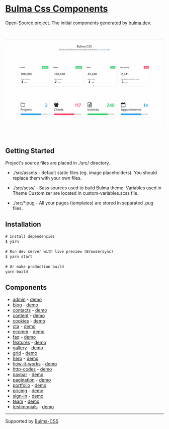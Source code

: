 # [Bulma Css Components](https://components.bulma-css.com)

Open-Source project. The initial components generated by [bulma.dev](https://bulma.dev/). 

<br />

![Bulma Css Components - Gif animated presentation](https://github.com/app-generator/static/blob/master/bulma-css/bulma-css-components-intro.gif?raw=true)

<br />

## Getting Started

Project's source files are placed in ./src/ directory. 

* ./src/assets - default static files (eg. image placeholders). You should replace them with your own files.

* ./src/scss/ - Sass sources used to build Bulma theme. Variables used in Theme Customizer are located in custom-variables.scss file.

* ./src/*.pug - All your pages (templates) are stored in separated .pug files.

## Installation

```
# Install dependencies
$ yarn

# Run dev server with live preview (Browsersync)
$ yarn start 

# Or make production build
yarn build
```

## Components

 - [admin](/src/admin.pug) - [demo](https://components.bulma-css.com/admin.html)
 - [blog](/src/blog.pug) - [demo](https://components.bulma-css.com/blog.html)
 - [contacts](/src/contacts.pug) - [demo](https://components.bulma-css.com/contacts.html)
 - [content](/src/content.pug) - [demo](https://components.bulma-css.com/content.html)
 - [cookies](/src/cookies.pug) - [demo](https://components.bulma-css.com/cookies.html)
 - [cta](/src/cta.pug) - [demo](https://components.bulma-css.com/cta.html)
 - [ecomm](/src/ecomm.pug) - [demo](https://components.bulma-css.com/ecomm.html)
 - [faq](/src/faq.pug) - [demo](https://components.bulma-css.com/faq.html)
 - [features](/src/features.pug) - [demo](https://components.bulma-css.com/features.html)
 - [gallery](/src/gallery.pug) - [demo](https://components.bulma-css.com/gallery.html)
 - [grid](/src/grid.pug) - [demo](https://components.bulma-css.com/grid.html)
 - [hero](/src/hero.pug) - [demo](https://components.bulma-css.com/hero.html)
 - [how-it-works](/src/how-it-works.pug) - [demo](https://components.bulma-css.com/how-it-works.html)
 - [http-codes](/src/http-codes.pug) - [demo](https://components.bulma-css.com/http-codes.html)
 - [navbar](/src/navbar.pug) - [demo](https://components.bulma-css.com/navbar.html)
 - [pagination](/src/pagination.pug) - [demo](https://components.bulma-css.com/pagination.html)
 - [portfolio](/src/portfolio.pug) - [demo](https://components.bulma-css.com/portfolio.html)
 - [pricing](/src/pricing.pug) - [demo](https://components.bulma-css.com/pricing.html)
 - [sign-in](/src/sign-in.pug) - [demo](https://components.bulma-css.com/sign-in.html)
 - [team](/src/team.pug) - [demo](https://components.bulma-css.com/team.html)
 - [testimonials](/src/testimonials.pug) - [demo](https://components.bulma-css.com/testimonials.html)

--- 
Supported by [Bulma-CSS](https://bulma-css.com/)

